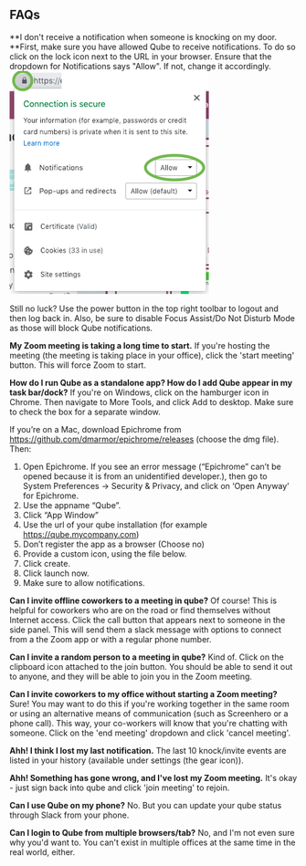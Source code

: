 ## FAQs
**I don't receive a notification when someone is knocking on my door. **First, make sure you have allowed Qube to receive notifications. To do so click on the lock icon next to the URL in your browser.
Ensure that the dropdown for Notifications says "Allow". If not, change it accordingly.
![notificationsallowed](./imgs/notificationsAllowed.png)

Still no luck? Use the power button in the top right toolbar to logout and then log back in.
Also, be sure to disable Focus Assist/Do Not Disturb Mode as those will block Qube notifications.

**My Zoom meeting is taking a long time to start.** If you're hosting the meeting (the meeting is taking place in your office), click the 'start meeting' button. This will force Zoom to start.

**How do I run Qube as a standalone app? How do I add Qube appear in my task bar/dock?**
If you're on Windows, click on the hamburger icon in Chrome. Then navigate to More Tools, and click Add to desktop. Make sure to check the box for a separate window.

If you’re on a Mac, download Epichrome from https://github.com/dmarmor/epichrome/releases (choose the dmg file). Then:

1. Open Epichrome.
 If you see an error message (“Epichrome” can’t be opened because it is from an unidentified developer.), then go to System Preferences -> Security & Privacy, and click on ‘Open Anyway’ for Epichrome.
3. Use the appname “Qube”.
4. Click “App Window”
5. Use the url of your qube installation (for example https://qube.mycompany.com)
6. Don’t register the app as a browser (Choose no)
7. Provide a custom icon, using the file below.
8. Click create.
9. Click launch now. 
10. Make sure to allow notifications.


**Can I invite offline coworkers to a meeting in qube?** Of course! This is helpful for coworkers who are on the road or find themselves without Internet access. Click the call button that appears next to someone in the side panel. This will send them a slack message with options to connect from a the Zoom app or with a regular phone number.

**Can I invite a random person to a meeting in qube?** Kind of. Click on the clipboard icon attached to the join button. You should be able to send it out to anyone, and they will be able to join you in the Zoom meeting.

**Can I invite coworkers to my office without starting a Zoom meeting?** Sure! You may want to do this if you're working together in the same room or using an alternative means of communication (such as Screenhero or a phone call). This way, your co-workers will know that you're chatting with someone. Click on the 'end meeting' dropdown and click 'cancel meeting'.

**Ahh! I think I lost my last notification.** The last 10 knock/invite events are listed in your history (available under settings (the gear icon)).

**Ahh! Something has gone wrong, and I've lost my Zoom meeting.** It's okay - just sign back into qube and click 'join meeting' to rejoin.

**Can I use Qube on my phone?** No. But you can update your qube status through Slack from your phone.

**Can I login to Qube from multiple browsers/tab?** No, and I'm not even sure why you'd want to. You can't exist in multiple offices at the same time in the real world, either.
